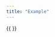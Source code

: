 ```yaml
---
title: "Example"
---
```


{{ <substack url="https://carefullycausal.substack.com/feed" limit="5" > }}


